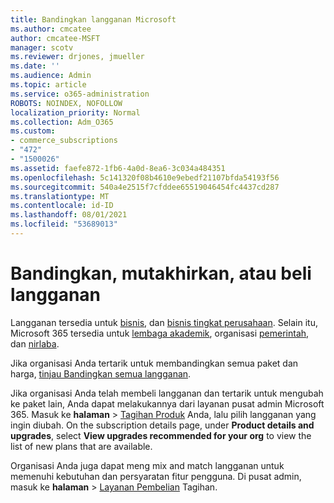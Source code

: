 ```yaml
---
title: Bandingkan langganan Microsoft
ms.author: cmcatee
author: cmcatee-MSFT
manager: scotv
ms.reviewer: drjones, jmueller
ms.date: ''
ms.audience: Admin
ms.topic: article
ms.service: o365-administration
ROBOTS: NOINDEX, NOFOLLOW
localization_priority: Normal
ms.collection: Adm_O365
ms.custom:
- commerce_subscriptions
- "472"
- "1500026"
ms.assetid: faefe872-1fb6-4a0d-8ea6-3c034a484351
ms.openlocfilehash: 5c141320f08b4610e9ebedf21107bfda54193f56
ms.sourcegitcommit: 540a4e2515f7cfddee65519046454fc4437cd287
ms.translationtype: MT
ms.contentlocale: id-ID
ms.lasthandoff: 08/01/2021
ms.locfileid: "53689013"
---
```

# <a name="compare-upgrade-or-purchase-subscriptions"></a>Bandingkan, mutakhirkan, atau beli langganan
  
Langganan tersedia untuk [bisnis](https://www.microsoft.com/microsoft-365/business/compare-all-microsoft-365-business-products?tab=2&rtc=1), dan [bisnis tingkat perusahaan](https://www.microsoft.com/microsoft-365/enterprise/compare-office-365-plans?rtc=1). Selain itu, Microsoft 365 tersedia untuk [lembaga akademik](https://www.microsoft.com/microsoft-365/academic/compare-office-365-education-plans?rtc=1&activetab=tab%3aprimaryr1), organisasi [pemerintah](https://www.microsoft.com/microsoft-365/government/compare-office-365-government-plans?rtc=1), dan [nirlaba](https://www.microsoft.com/microsoft-365/nonprofit/office-365-nonprofit-plans-and-pricing?&rtc=1&activetab=tab%3aprimaryr1).
  
Jika organisasi Anda tertarik untuk membandingkan semua paket dan harga, [tinjau Bandingkan semua langganan](https://www.microsoft.com/microsoft-365/enterprise/compare-office-365-plans?rtc=1).
  
Jika organisasi Anda telah membeli langganan dan tertarik untuk mengubah ke paket lain, Anda dapat melakukannya dari layanan pusat admin Microsoft 365. Masuk ke **halaman** \> [Tagihan Produk](https://go.microsoft.com/fwlink/p/?linkid=842054) Anda, lalu pilih langganan yang ingin diubah. On the subscription details page, under **Product details and upgrades**, select **View upgrades recommended for your org** to view the list of new plans that are available.
  
Organisasi Anda juga dapat meng mix and match langganan untuk memenuhi kebutuhan dan persyaratan fitur pengguna. Di pusat admin, masuk ke **halaman** \> [Layanan Pembelian](https://go.microsoft.com/fwlink/p/?linkid=868433) Tagihan. 